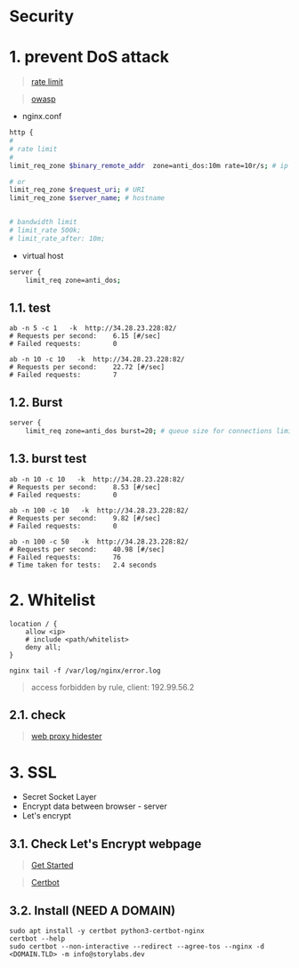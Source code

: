 # Security <!-- omit in toc -->

# 1. prevent DoS attack
> [rate limit](https://www.nginx.com/blog/rate-limiting-nginx/)

> [owasp](https://owasp.org/www-project-top-ten/)


- nginx.conf
```sh
http {
#
# rate limit
#
limit_req_zone $binary_remote_addr  zone=anti_dos:10m rate=10r/s; # ip address, 100 request/s =  1 request every 100ms

# or
limit_req_zone $request_uri; # URI
limit_req_zone $server_name; # hostname


# bandwidth limit
# limit_rate 500k;
# limit_rate_after: 10m;
```
- virtual host
```sh
server {
	limit_req zone=anti_dos;

```

## 1.1. test
```
ab -n 5 -c 1   -k  http://34.28.23.228:82/
# Requests per second:    6.15 [#/sec]
# Failed requests:        0

ab -n 10 -c 10   -k  http://34.28.23.228:82/
# Requests per second:    22.72 [#/sec]
# Failed requests:        7
```

## 1.2. Burst
```sh
server {
	limit_req zone=anti_dos burst=20; # queue size for connections limited

```

## 1.3. burst test
```
ab -n 10 -c 10   -k  http://34.28.23.228:82/
# Requests per second:    8.53 [#/sec]
# Failed requests:        0

ab -n 100 -c 10   -k  http://34.28.23.228:82/
# Requests per second:    9.82 [#/sec]
# Failed requests:        0

ab -n 100 -c 50   -k  http://34.28.23.228:82/
# Requests per second:    40.98 [#/sec]
# Failed requests:        76
# Time taken for tests:   2.4 seconds
```

# 2. Whitelist
```
location / {
	allow <ip>
	# include <path/whitelist>
	deny all;
}
```
```
nginx tail -f /var/log/nginx/error.log
```
> access forbidden by rule, client: 192.99.56.2


## 2.1. check
> [web proxy hidester](https://hidester.com/proxy/)



# 3. SSL
- Secret Socket Layer
- Encrypt data between browser - server
- Let's encrypt


## 3.1. Check Let's Encrypt webpage
> [Get Started](https://letsencrypt.org/)

> [Certbot](https://certbot.eff.org/)

## 3.2. Install (NEED A DOMAIN)
```
sudo apt install -y certbot python3-certbot-nginx
certbot --help
sudo certbot --non-interactive --redirect --agree-tos --nginx -d <DOMAIN.TLD> -m info@storylabs.dev
```

